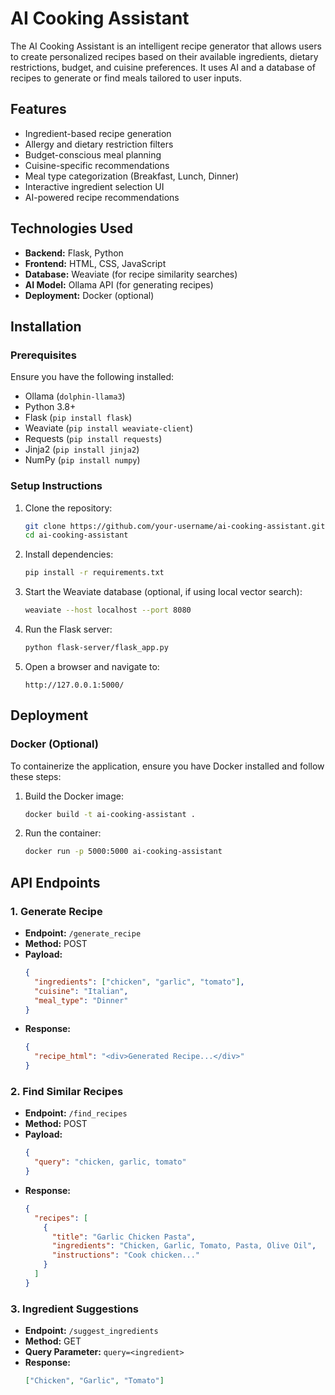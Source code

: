 # AI Cooking Assistant

The AI Cooking Assistant is an intelligent recipe generator that allows users to create personalized recipes based on their available ingredients, dietary restrictions, budget, and cuisine preferences. It uses AI and a database of recipes to generate or find meals tailored to user inputs.

## Features
- Ingredient-based recipe generation
- Allergy and dietary restriction filters
- Budget-conscious meal planning
- Cuisine-specific recommendations
- Meal type categorization (Breakfast, Lunch, Dinner)
- Interactive ingredient selection UI
- AI-powered recipe recommendations

## Technologies Used
- **Backend:** Flask, Python
- **Frontend:** HTML, CSS, JavaScript
- **Database:** Weaviate (for recipe similarity searches)
- **AI Model:** Ollama API (for generating recipes)
- **Deployment:** Docker (optional)

## Installation
### Prerequisites
Ensure you have the following installed:
- Ollama (`dolphin-llama3`)
- Python 3.8+
- Flask (`pip install flask`)
- Weaviate (`pip install weaviate-client`)
- Requests (`pip install requests`)
- Jinja2 (`pip install jinja2`)
- NumPy (`pip install numpy`)

### Setup Instructions
1. Clone the repository:
   ```sh
   git clone https://github.com/your-username/ai-cooking-assistant.git
   cd ai-cooking-assistant
   ```

2. Install dependencies:
   ```sh
   pip install -r requirements.txt
   ```

3. Start the Weaviate database (optional, if using local vector search):
   ```sh
   weaviate --host localhost --port 8080
   ```

4. Run the Flask server:
   ```sh
   python flask-server/flask_app.py
   ```

5. Open a browser and navigate to:
   ```
   http://127.0.0.1:5000/
   ```

## Deployment
### Docker (Optional)
To containerize the application, ensure you have Docker installed and follow these steps:
1. Build the Docker image:
   ```sh
   docker build -t ai-cooking-assistant .
   ```
2. Run the container:
   ```sh
   docker run -p 5000:5000 ai-cooking-assistant
   ```

## API Endpoints
### 1. Generate Recipe
- **Endpoint:** `/generate_recipe`
- **Method:** POST
- **Payload:**
  ```json
  {
    "ingredients": ["chicken", "garlic", "tomato"],
    "cuisine": "Italian",
    "meal_type": "Dinner"
  }
  ```
- **Response:**
  ```json
  {
    "recipe_html": "<div>Generated Recipe...</div>"
  }
  ```

### 2. Find Similar Recipes
- **Endpoint:** `/find_recipes`
- **Method:** POST
- **Payload:**
  ```json
  {
    "query": "chicken, garlic, tomato"
  }
  ```
- **Response:**
  ```json
  {
    "recipes": [
      {
        "title": "Garlic Chicken Pasta",
        "ingredients": "Chicken, Garlic, Tomato, Pasta, Olive Oil",
        "instructions": "Cook chicken..."
      }
    ]
  }
  ```

### 3. Ingredient Suggestions
- **Endpoint:** `/suggest_ingredients`
- **Method:** GET
- **Query Parameter:** `query=<ingredient>`
- **Response:**
  ```json
  ["Chicken", "Garlic", "Tomato"]
  ```
